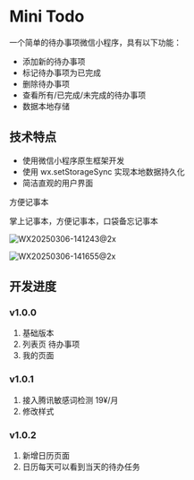 # Mini Todo

一个简单的待办事项微信小程序，具有以下功能：
- 添加新的待办事项
- 标记待办事项为已完成
- 删除待办事项
- 查看所有/已完成/未完成的待办事项
- 数据本地存储

## 技术特点
- 使用微信小程序原生框架开发
- 使用 wx.setStorageSync 实现本地数据持久化
- 简洁直观的用户界面



方便记事本

掌上记事本，方便记事本，口袋备忘记事本

![WX20250306-141243@2x](https://javapub-common-oss.oss-cn-beijing.aliyuncs.com/javapub/202503061413708.png)

![WX20250306-141655@2x](https://javapub-common-oss.oss-cn-beijing.aliyuncs.com/javapub/202503061417681.png)

## 开发进度

### v1.0.0

1. 基础版本
2. 列表页 待办事项
3. 我的页面

### v1.0.1

1. 接入腾讯敏感词检测 19¥/月
2. 修改样式


### v1.0.2

1. 新增日历页面
2. 日历每天可以看到当天的待办任务

